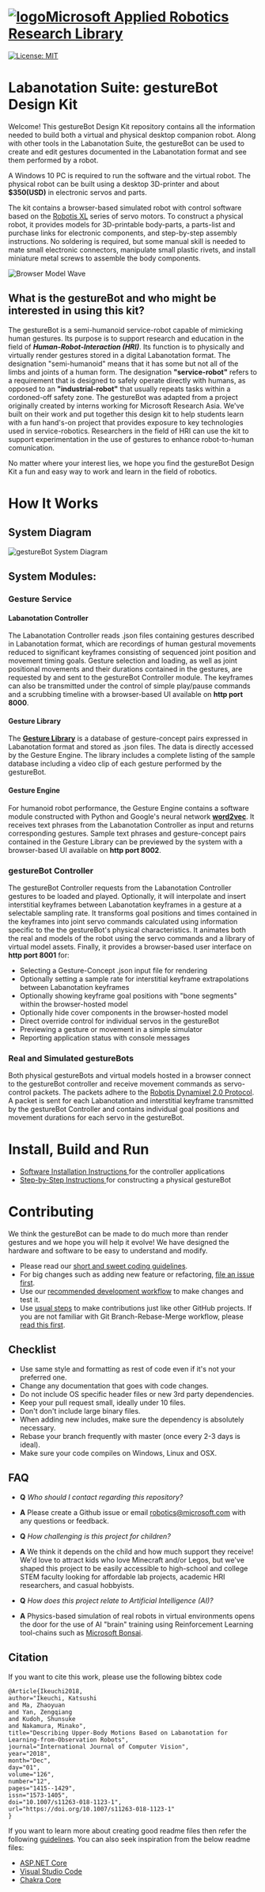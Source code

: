 # [![logo](/MARR_logo.png)Microsoft Applied Robotics Research Library](https://github.com/microsoft/AppliedRoboticsResearchLibrary)
[![License: MIT](https://img.shields.io/badge/License-MIT-yellow.svg)](https://opensource.org/licenses/MIT)  

# Labanotation Suite: gestureBot Design Kit
Welcome! This gestureBot Design Kit repository  contains all the information needed to build both a virtual and physical desktop companion robot. Along with other tools in the Labanotation Suite, the gestureBot can be used to create and edit gestures documented in the Labanotation format and see them performed by a robot.  

A Windows 10 PC is required to run the software and the virtual robot. The physical robot can be built using a desktop 3D-printer and about **$350(USD)** in electronic servos and parts.

The kit contains a browser-based simulated robot with control software based on the [Robotis XL](https://www.robotis.us/dynamixel-xl-320/) series of servo motors. To construct a physical robot, it provides models for 3D-printable body-parts, a parts-list and purchase links for electronic components, and step-by-step assembly instructions. No soldering is required, but some manual skill is needed to mate small electronic connectors, manipulate small plastic rivets, and install miniature metal screws to assemble the body components.

![Browser Model Wave](/docs_images/gB_BrowserModel_Wave.png)

## What is the gestureBot and who might be interested in using this kit?
The gestureBot is a semi-humanoid service-robot capable of mimicking human gestures. Its purpose is to support research and education in the field of ***Human-Robot-Interaction (HRI)***. Its function is to physically and virtually render gestures stored in a digital Labanotation format. The designation "semi-humanoid" means that it has some but not all of the limbs and joints of a human form. The designation **"service-robot"** refers to a requirement that is designed to safely operate directly with humans, as opposed to an **"industrial-robot"** that usually repeats tasks within a cordoned-off safety zone. The gestureBot was adapted from a project originally created by interns working for Microsoft Research Asia. We've built on their work and put together this design kit to help students learn with a fun hand's-on project that provides exposure to key technologies used in service-robotics. Researchers in the field of HRI can use the kit to support experimentation in the use of gestures to enhance robot-to-human comunication.

No matter where your interest lies, we hope you find the gestureBot Design Kit a fun and easy way to work and learn in the field of robotics.

# How It Works
## System Diagram
![gestureBot System Diagram](/docs_images/gB_RobotGestureSystem_Diagram.png)

## System Modules:

### **Gesture Service**

#### **Labanotation Controller**
The Labanotation Controller reads .json files containing gestures described in Labanotation format, which are recordings of human gestural movements reduced to significant keyframes consisting of sequenced joint position and movement timing goals. Gesture selection and loading, as well as joint positional movements and their durations contained in the gestures, are requested by and sent to the gestureBot Controller module. The keyframes can also be transmitted under the control of simple play/pause commands and a scrubbing timeline with a browser-based UI available on **http port 8000**.

#### **Gesture Library**
The [**Gesture Library**](/src/Labanotation/README.md) is a database of gesture-concept pairs expressed in Labanotation format and stored as .json files. The data is directly accessed by the Gesture Engine.  The library includes a complete listing of the sample database including a video clip of each gesture performed by the gestureBot.

#### **Gesture Engine**
For humanoid robot performance, the Gesture Engine contains a software module constructed with Python and Google's neural network [**word2vec**](https://code.google.com/archive/p/word2vec/#!). It receives text phrases from the Labanotation Controller as input and returns corresponding gestures. Sample text phrases and gesture-concept pairs contained in the Gesture Library can be previewed by the system with a browser-based UI available on **http port 8002**.

### **gestureBot Controller**
The gestureBot Controller requests from the Labanotation Controller gestures to be loaded and played. Optionally, it will interpolate and insert interstitial keyframes between Labanotation keyframes in a gesture at a selectable sampling rate. It transforms goal positions and times contained in the keyframes into joint servo commands calculated using information specific to the the gestureBot's physical characteristics. It animates both the real and models of the robot using the servo commands and a library of virtual model assets. Finally, it provides a browser-based user interface on **http port 8001** for:
*   Selecting a Gesture-Concept .json input file for rendering
*   Optionally setting a sample rate for interstitial keyframe extrapolations between Labanotation keyframes
*   Optionally showing keyframe goal positions with "bone segments" within the browser-hosted model
*   Optionally hide cover components in the browser-hosted model
*   Direct override control for individual servos in the gestureBot
*   Previewing a gesture or movement in a simple simulator
*   Reporting application status with console messages

### **Real and Simulated gestureBots**
Both physical gestureBots and virtual models hosted in a browser connect to the gestureBot controller and receive movement commands as servo-control packets. The packets adhere to the [Robotis Dynamixel 2.0 Protocol](https://emanual.robotis.com/docs/en/dxl/x/xl320/). A packet is sent for each Labanotation and interstitial keyframe transmitted by the gestureBot Controller and contains individual goal positions and movement durations for each servo in the gestureBot.

# Install, Build and Run
- [Software Installation Instructions ](/src/Samples/gestureService_w2v/README.md) for the controller applications
- [Step-by-Step Instructions ](/hardware/README.md) for constructing a physical gestureBot

# Contributing
We think the gestureBot can be made to do much more than render gestures and we hope you will help it evolve! We have designed the hardware and software to be easy to understand and modify.
- Please read our [short and sweet coding guidelines](coding_guidelines.md).
- For big changes such as adding new feature or refactoring, [file an issue first](https://github.com/Microsoft/gestureBot_DesignKit/issues).
- Use our [recommended development workflow](dev_workflow.md) to make changes and test it.
- Use [usual steps](https://akrabat.com/the-beginners-guide-to-contributing-to-a-github-project/) to make contributions just like other GitHub projects. If you are not familiar with Git Branch-Rebase-Merge workflow, please [read this first](http://shitalshah.com/p/git-workflow-branch-rebase-squash-merge/).

## Checklist
- Use same style and formatting as rest of code even if it's not your preferred one.
- Change any documentation that goes with code changes.
- Do not include OS specific header files or new 3rd party dependencies.
- Keep your pull request small, ideally under 10 files.
- Don't don't include large binary files.
- When adding new includes, make sure the dependency is absolutely necessary.
- Rebase your branch frequently with master (once every 2-3 days is ideal).
- Make sure your code compiles on Windows, Linux and OSX.

## FAQ

*   **Q** *Who should I contact regarding this repository?*

*   **A** Please create a Github issue or email [robotics@microsoft.com](mailto:robotics@microsoft.com) with any questions or feedback.

*   **Q** *How challenging is this project for children?*

*   **A** We think it depends on the child and how much support they receive!  We'd love to attract kids who love Minecraft and/or Legos, but we've shaped this project to be easily accessible to high-school and college STEM faculty looking for affordable lab projects, academic HRI researchers, and casual hobbyists.

*   **Q** *How does this project relate to Artificial Intelligence (AI)?*

*   **A** Physics-based simulation of real robots in virtual environments opens the door for the use of AI "brain" training using Reinforcement Learning tool-chains such as [Microsoft Bonsai](https://bons.ai).

## Citation

If you want to cite this work, please use the following bibtex code

```
@Article{Ikeuchi2018,
author="Ikeuchi, Katsushi
and Ma, Zhaoyuan
and Yan, Zengqiang
and Kudoh, Shunsuke
and Nakamura, Minako",
title="Describing Upper-Body Motions Based on Labanotation for Learning-from-Observation Robots",
journal="International Journal of Computer Vision",
year="2018",
month="Dec",
day="01",
volume="126",
number="12",
pages="1415--1429",
issn="1573-1405",
doi="10.1007/s11263-018-1123-1",
url="https://doi.org/10.1007/s11263-018-1123-1"
}
```

If you want to learn more about creating good readme files then refer the following [guidelines](https://docs.microsoft.com/en-us/azure/devops/repos/git/create-a-readme?view=azure-devops). You can also seek inspiration from the below readme files:
- [ASP.NET Core](https://github.com/aspnet/Home)
- [Visual Studio Code](https://github.com/Microsoft/vscode)
- [Chakra Core](https://github.com/Microsoft/ChakraCore)
